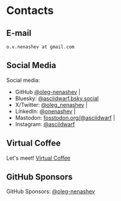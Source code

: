 # Contacts

## E-mail

`o.v.nenashev at gmail.com`

## Social Media

Social media:

- GitHub [@oleg-nenashev](https://github.com/oleg-nenashev) |
- Bluesky: [@asciidwarf.bsky.social](https://bsky.app/profile/asciidwarf.bsky.social)
- X/Twitter: [@oleg_nenashev](https://twitter.com/oleg_nenashev) |
- LinkedIn: [@onenashev](https://www.linkedin.com/in/onenashev/) |
- Mastodon: [fosstodon.org/@asciidwarf](https://fosstodon.org/@asciidwarf) |
- Instagram: [@asciidwarf](https://www.instagram.com/asciidwarf/)

## Virtual Coffee

Let's meet! [Virtual Coffee](https://calendly.com/onenashev/)

## GitHub Sponsors

GitHub Sponsors: [@oleg-nenashev](https://github.com/sponsors/oleg-nenashev)
